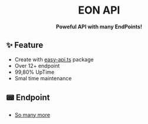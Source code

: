 <div align=center>
 <h1> EON API </h1> 
 <b>Poweful API with many EndPoints!</b>
</div>

## ✨ Feature 
- Create with [easy-api.ts](https://eats.miduwu.ga) package
- Over 12+ endpoint 
- 99,80% UpTime
- Smal time maintenance

## 📟 Endpoint
- [So many more](https://eon.api/endpoints)


